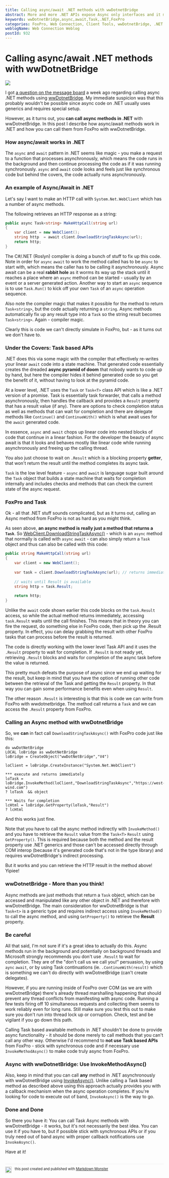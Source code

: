```yaml
---
title: Calling async/await .NET methods with wwDotnetBridge
abstract: More and more .NET APIs expose Async only interfaces and it might seem that calling `async` `await` code from FoxPro seems like it would be difficult. I had my doubts it would but as it turns out it does. In this post I describe how `async` `await` works in .NET and how the lower Task API is used to implement it, and more importantly how we can call async methods using the .NET Task API.
keywords: wwDotnetBridge,async,await,Task,.NET,FoxPro
categories: FoxPro, Web Connection, Client Tools, wwDotnetBridge, .NET
weblogName: Web Connection Weblog
postId: 932
---
```

# Calling async/await .NET methods with wwDotnetBridge

![](jugglingtoomanythings.jpg)

I got [a question on the message board](https://support.west-wind.com/Thread5130KT3H4.wwt?rl=1#5130KT3H5) a week ago regarding calling async .NET methods using [wwDotnetBridge](https://github.com/RickStrahl/wwDotnetBridge). My immediate suspicion was that this probably wouldn't be possible since async code on .NET usually uses generics and requires special setup. 

However, as it turns out, you **can call async methods in .NET** with wwDotnetBridge. In this post I describe how async/await methods work in .NET and how you can call them from FoxPro with wwDotnetBridge.

### How async/await works in .NET
The `async` and `await` pattern in .NET seems like magic - you make a request to a function that processes asynchronously, which means the code runs in the background and then continue processing the code as if it was running synchronously. `async` and `await` code looks and feels just like synchronous code but behind the covers, the code actually runs asynchronously. 

### An example of Async/Await in .NET
Let's say I want to make an HTTP call with `System.Net.WebClient` which has a number of async methods.

The following retrieves an HTTP response as a string:

```cs
public async Task<string> MakeHttpCall(string url)
{
    var client = new WebClient();
    string http  = await client.DownloadStringTaskAsync(url);
    return http;
}
```
The C#/.NET (Roslyn) compiler is doing a bunch of stuff to fix up this code. Note in order for `async` `await` to work the method called has to be `async` to start with, which means the caller has to be calling it asynchronously. Async await can be a real **rabbit hole** as it worms its way up the stack until it reaches a place where an `async` method can be started - usually by an event or a server generated action. Another way to start an `async` sequence is to use `Task.Run()` to kick off your own `Task` of an `async` operation sequence.

Also note the compiler magic that makes it possible for the method to return `Task<string>`, but the code actually returning a `string`. Async methods automatically fix up any result type into a `Task` so the string result becomes `Task<string>`. Again - compiler magic.

Clearly this is code we can't directly simulate in FoxPro, but - as it turns out we don't have to.

### Under the Covers: Task based APIs
.NET does this via some magic with the compiler that effectively re-writes your linear `await` code into a state machine. That generated code essentially creates the dreaded **async pyramid of doom** that nobody wants to code up by hand, but here the compiler  hides it behind generated code so you get the benefit of it, without having to look at the pyramid code.

At a lower level, .NET uses the `Task` or `Task<T>` class API which is like a .NET version of a promise. Task is essentially task forwarder, that calls a method asynchronously, then handles the callback and provides a `Result` property that has a result value (if any). There are options to check completion status as well as methods that can wait for completion and there are delegate methods like `Continue()` and `ContinueWith()` which is what await uses for the `await` generated code. 

In essence, `async` and `await` chops up linear code into nested blocks of code that continue in a linear fashion. For the developer the beauty of async await is that it looks and behaves mostly like linear code while running asynchronously and freeing up the calling thread.

You also just choose to wait on `.Result` which is a blocking property **getter**, that won't return the result until the method completes its async task.

`Task` is the low level feature - `async` and `await` is language sugar built around the `Task` object that builds a state machine that waits for completion internally and includes checks and methods that can check the current state of the async request.


### FoxPro and Task
Ok - all that .NET stuff sounds complicated, but as it turns out, calling an Async method from FoxPro is not as hard as you might think.

As seen above, **an async method is really just a method that returns a `Task`**. So [WebClient.DownloadStringTaskAsync()](https://docs.microsoft.com/de-de/dotnet/api/system.net.webclient.downloadstringtaskasync?view=netframework-4.7) - which is an `async` method  that normally is called with `async` `await` - can also simply return a `Task` object and thus can also be called with this code:

```cs
public string MakeHttpCall(string url)
{
    var client = new WebClient();
    
    var task = client.DownloadStringTaskAsync(url); // returns immediately
    
    // waits until Result is available
    string http = task.Result;
    
    return http;
}
```

Unlike the `await` code shown earlier this code blocks on the `task.Result` access, so while the actual method returns immediately, accessing `task.Result` waits until the call finishes. This means that in theory you can fire the request, do something else in FoxPro code, then pick up the .Result property. In effect, you can delay grabbing the result with other FoxPro tasks that can process before the result is returned.

The code is directly working with the lower level Task API and it uses the `.Result` property to wait for completion. If `.Result` is not ready yet, retrieving `.Result` blocks and waits for completion of the async task before the value is returned.

This pretty much defeats the purpose of async since we end up waiting for the result, but keep in mind that you have the option of running other code between the retrieval of the Task and getting the `Result` property. In that way you can gain some performance benefits even when using `Result`.

The other reason `.Result` is interesting is that this is code we can write from FoxPro with wwdotnetbridge. The method call returns a `Task` and we can access the `.Result` property from FoxPro.

### Calling an Async method with wwDotnetBridge
So, we **can** in fact call `DownloadStringTaskAsync()` with FoxPro code just like this:

```foxpro
do wwDotNetBridge
LOCAL loBridge as wwDotNetBridge
loBridge = CreateObject("wwDotNetBridge","V4")

loClient = loBridge.CreateInstance("System.Net.WebClient")

*** execute and returns immediately
loTask = loBridge.InvokeMethod(loClient,"DownloadStringTaskAsync","https://west-wind.com")
? loTask  && object

*** Waits for completion
lcHtml = loBridge.GetProperty(loTask,"Result")
? lcHtml
```

And this works just fine. 

Note that you have to call the async method indirectly with `InvokeMethod()` and you have to retrieve the `Result` value from the `Task<T>` `Result` using `GetProperty()`. This is required because both the method and the result property use .NET generics and those can't be accessed directly through COM interop (because it's generated code that's not in the type library) and requires wwDotnetBridge's indirect processing. 

But it works and you can retrieve the HTTP result in the method above! Yipiee!

### wwDotnetBridge - More than you think!
Async methods are just methods that return a `Task` object, which can be accessed and manipulated like any other object in .NET and therefore with wwDotnetBridge. The main consideration for wwDotnetBridge is that `Task<t>` is a generic type and requires indirect access using `InvokeMethod()` to call the async method, and using `GetProperty()` to retrieve the **Result** property.

### Be careful
All that said, I'm not sure if it's a great idea to actually do this. Async methods run in the background and potentially on background threads and Microsoft strongly recommends you don't use `.Result` to wait for completion. They are of the "don't call us we call you!" persuasion, by using `aync` `await`, or by using Task continuations (ie. `.ContinueWith(result)` which is something we can't do directly with wwDotnetBridge (can't create delegates).

However, if you are running inside of FoxPro over COM (as we are with wwDotnetBridge) there's already thread marshalling happening that should prevent any thread conflicts from manifesting with async code. Running a few tests firing off 10 simultaneous requests and collecting them seems to work reliably even for long runs. Still make sure you test this out to make sure you don't run into thread lock up or corruption. Check, test and be vigilant if you go down this path.

Calling Task based awaitable methods in .NET shouldn't be done to provide async functionality - it should be done merely to call methods that you can't call any other way. Otherwise I'd recommend to **not use Task based APIs** from FoxPro - stick with synchronous code and if necessary use `InvokeMethodAsync()` to make code truly async from FoxPro.

### Async with wwDotnetBridge: Use InvokeMethodAsync()
Also, keep in mind that you can call **any** method in .NET asynchronously with wwDotnetBridge using [InvokeAsync()](https://www.west-wind.com/webconnection/docs/_4iu0wxvi1.htm). Unlike calling a Task based method as described above using this approach actually provides you with a callback mechanism when the async operation completes. If you're looking for code to execute out of band, `InvokeAsync()` is the way to go.

### Done and Done
So there you have it: You can call Task Async methods with wwDotnetBridge - it works, but it's not necessarily the best idea. You can use it if you have to, but if possible stick with synchronous APIs or if you truly need out of band async with proper callback notifications use `InvokeAsync()`. 

Have at it!

<div style="margin-top: 30px;font-size: 0.8em;
            border-top: 1px solid #eee;padding-top: 8px;">
    <img src="https://markdownmonster.west-wind.com/favicon.png"
         style="height: 20px;float: left; margin-right: 10px;"/>
    this post created and published with 
    <a href="https://markdownmonster.west-wind.com" 
       target="top">Markdown Monster</a> 
</div>